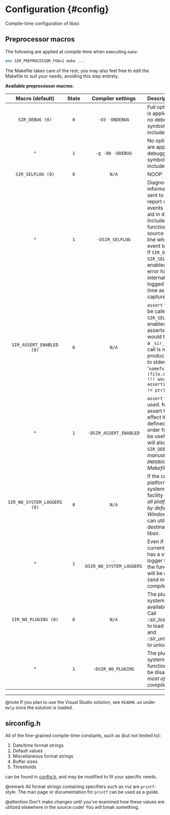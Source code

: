 # Configuration         {#config}

Compile-time configuration of libsir.

## Preprocessor macros

The following are applied at compile-time when executing `make`:

```sh
env SIR_PREPROCESSOR_FOO=1 make ...
```

The Makefile takes care of the rest; you may also feel free to edit the Makefile
to suit your needs, avoiding this step entirely.

**Available preprocessor macros:**

| Macro (default)      | State | Compiler settings            | Description |
| :------------------: | :---: | :--------------------------: | :---------- |
| `SIR_DEBUG (0)`      | `0`   | `-O3 -DNDEBUG`               | Full optimization is applied, and no debugging symbols are included. |
| ^                    | `1`   | `-g -00 -DDEBUG`             | No optimizations are applied, and debugging symbols are included. |
| `SIR_SELFLOG (0)`    | `0`   | `N/A`                        | NOOP |
| ^                    | `1`   | `-DSIR_SELFLOG`              | Diagnostic information is sent to `stderr` to report certain events that may aid in debugging. Includes the function name, source file, and line where the event took place. If `SIR_DEBUG` and `SIR_SELFLOG` are enabled, each error handled internally will be logged in real time as it is captured. |
| `SIR_ASSERT_ENABLED (0)` | `0` | `N/A` | `assert` will never be called. If `SIR_SELFLOG` is enabled, where asserts normally would take place, a `_sir_selflog` call is made, producing output to stderr such as '`somefunc (file.c:123): !!! would be asserting (NULL != ptr)`'. |
| ^                    | `1`   | `-DSIR_ASSERT_ENABLED`       | `assert` will be used. Note that assert has no effect if `NDEBUG` is defined, so in order for this to be useful, you will also need `SIR_DEBUG=1` (_or manually add `-DNDEBUG` in the Makefile_). |
| `SIR_NO_SYSTEM_LOGGERS (0)` | `0` | `N/A`                   | If the current platform has a system logger facility (_currently all platforms do by default except Windows_), you can utilize it as a destination in libsir. |
| ^ | `1`     | `-DSIR_NO_SYSTEM_LOGGERS`                     | Even if the current platform has a system logger facility, the functionality will be disabled (_and most of it compiled out_). |
| `SIR_NO_PLUGINS (0)` | `0`   | `N/A`                        | The plugin system is available for use. Call ::sir_loadplugin to load a plugin, and ::sir_unloadplugin to unload one.
| ^                    | `1`   | `-DSIR_NO_PLUGINS`           | The plugin system's functionality will be disabled (_and most of it compiled out_).
---

@note If you plan to use the Visual Studio solution, see `README.md` under `Help` once the solution is loaded.

## sirconfig.h

All of the fine-grained compile-time constants, such as (but not limited to):

1. Date/time format strings
2. Default values
3. Miscellaneous format strings
4. Buffer sizes
5. Thresholds

can be found in [config.h](https://github.com/aremmell/libsir/blob/master/include/sir/config.h), and may be modified to fit your specific needs.

@remark All format strings containing specifiers such as `%%d` are `printf`-style. The man page or documentation for `printf` can be used as a guide.

@attention Don't make changes until you've examined how these values are utilized elsewhere in the source code! You _will_ break something.
